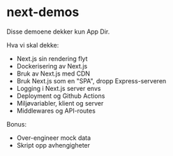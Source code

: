 # next-demos

Disse demoene dekker kun App Dir.

Hva vi skal dekke:

* Next.js sin rendering flyt
* Dockerisering av Next.js
* Bruk av Next.js med CDN
* Bruk Next.js som en "SPA", dropp Express-serveren
* Logging i Next.js server envs
* Deployment og Github Actions
* Miljøvariabler, klient og server
* Middlewares og API-routes

Bonus:
* Over-engineer mock data
* Skript opp avhengigheter

